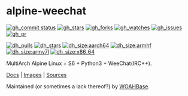 # alpine-weechat

[![gh_commit status][201]][151]
[![gh_stars][202]][152]
[![gh_forks][203]][153]
[![gh_watches][204]][154]
[![gh_issues][211]][161]
[![gh_pr][212]][162]

[![dh_pulls][205]][155]
[![dh_stars][206]][156]
[![dh_size:aarch64][208]][158]
[![dh_size:armhf][210]][160]
[![dh_size:armv7l][209]][159]
[![dh_size:x86_64][207]][157]

MultiArch Alpine Linux + S6 + Python3 + WeeChat(IRC++).

[Docs][112] | [Images][155] | [Sources][151]

Maintained (or sometimes a lack thereof?) by [WOAHBase][110].

[110]: https://woahbase.online/
[112]: https://woahbase.online/images/alpine-weechat/

[151]: https://github.com/woahbase/alpine-weechat
[152]: https://github.com/woahbase/alpine-weechat/stargazers
[153]: https://github.com/woahbase/alpine-weechat/network/members
[154]: https://github.com/woahbase/alpine-weechat/watchers
[155]: https://hub.docker.com/r/woahbase/alpine-weechat
[156]: https://hub.docker.com/r/woahbase/alpine-weechat
[157]: https://hub.docker.com/r/woahbase/alpine-weechat/tags?name=x86_64&ordering=last_updated
[158]: https://hub.docker.com/r/woahbase/alpine-weechat/tags?name=aarch64&ordering=last_updated
[159]: https://hub.docker.com/r/woahbase/alpine-weechat/tags?name=armv7l&ordering=last_updated
[160]: https://hub.docker.com/r/woahbase/alpine-weechat/tags?name=armhf&ordering=last_updated
[161]: https://github.com/woahbase/alpine-weechat/issues
[162]: https://github.com/woahbase/alpine-weechat/pulls

[201]: https://img.shields.io/github/last-commit/woahbase/alpine-weechat?color=brightgreen&style=flat-square&logo=github
[202]: https://img.shields.io/github/stars/woahbase/alpine-weechat?color=brightgreen&style=flat-square&logo=github
[203]: https://img.shields.io/github/forks/woahbase/alpine-weechat?color=brightgreen&style=flat-square&logo=github
[204]: https://img.shields.io/github/watchers/woahbase/alpine-weechat?color=brightgreen&style=flat-square&logo=github
[205]: https://img.shields.io/docker/pulls/woahbase/alpine-weechat?color=brightgreen&style=flat-square&logo=docker&label=pulls
[206]: https://img.shields.io/docker/stars/woahbase/alpine-weechat?color=brightgreen&style=flat-square&logo=docker&label=stars
[207]: https://img.shields.io/docker/image-size/woahbase/alpine-weechat/x86_64?label=x86_64&color=brightgreen&style=flat-square&logo=docker
[208]: https://img.shields.io/docker/image-size/woahbase/alpine-weechat/aarch64?label=aarch64&color=brightgreen&style=flat-square&logo=docker
[209]: https://img.shields.io/docker/image-size/woahbase/alpine-weechat/armv7l?label=armv7l&color=brightgreen&style=flat-square&logo=docker
[210]: https://img.shields.io/docker/image-size/woahbase/alpine-weechat/armhf?label=armhf&color=brightgreen&style=flat-square&logo=docker
[211]: https://img.shields.io/github/issues/woahbase/alpine-weechat?color=brightgreen&style=flat-square&logo=github
[212]: https://img.shields.io/github/issues-pr/woahbase/alpine-weechat?color=brightgreen&style=flat-square&logo=github
